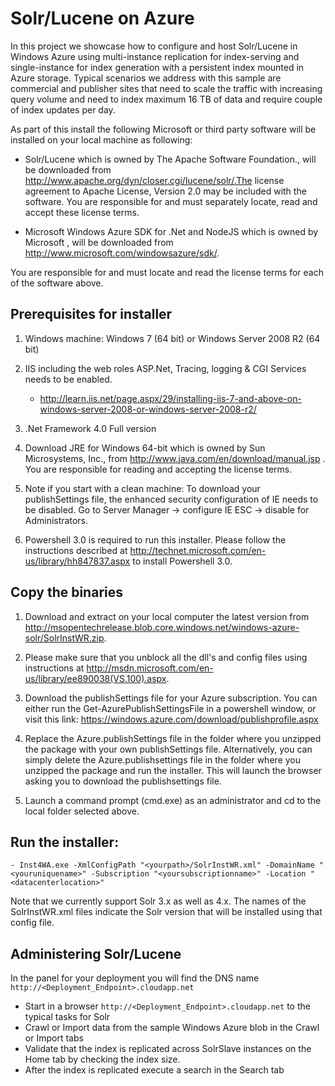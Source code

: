 Solr/Lucene on Azure
===
In this project we showcase how to configure and host Solr/Lucene in Windows Azure using multi-instance replication for index-serving and single-instance for index generation with a persistent index mounted in Azure storage. Typical scenarios we address with this sample are commercial and publisher sites that need to scale the traffic with increasing query volume and need to index maximum 16 TB of data and require couple of index updates per day.

As part of this install the following Microsoft or third party software will be installed on your local machine as following: 

- Solr/Lucene which is owned by The Apache Software Foundation., will be downloaded from http://www.apache.org/dyn/closer.cgi/lucene/solr/.The license agreement to Apache License, Version 2.0 may be included with the software.  You are responsible for and must separately locate, read and accept these license terms.

- Microsoft Windows Azure SDK for .Net and NodeJS which is owned by Microsoft , will be downloaded from http://www.microsoft.com/windowsazure/sdk/.

You are responsible for and must locate and read the license terms for each of the software above. 

## Prerequisites for installer

1. Windows machine: Windows 7 (64 bit) or Windows Server 2008 R2 (64 bit)

2. IIS including the web roles ASP.Net, Tracing, logging & CGI Services needs to be enabled.
    - http://learn.iis.net/page.aspx/29/installing-iis-7-and-above-on-windows-server-2008-or-windows-server-2008-r2/ 
  
3. .Net Framework 4.0 Full version
   
4. Download JRE for Windows 64-bit which is owned by Sun Microsystems, Inc., from http://www.java.com/en/download/manual.jsp  . You are responsible for reading and accepting the license terms.

5. Note if you start with a clean machine:  To download your publishSettings file, the enhanced security configuration of IE needs to be disabled. Go to Server Manager -> configure IE ESC -> disable for Administrators.

6. Powershell 3.0 is required to run this installer. Please follow the instructions described at http://technet.microsoft.com/en-us/library/hh847837.aspx to install Powershell 3.0.

## Copy the binaries
1. Download and extract on your local computer the latest version from http://msopentechrelease.blob.core.windows.net/windows-azure-solr/SolrInstWR.zip.

2. Please make sure that you unblock all the dll's and config files using instructions at http://msdn.microsoft.com/en-us/library/ee890038(VS.100).aspx. 

3. Download the publishSettings file for your Azure subscription. You can either run the Get-AzurePublishSettingsFile in a powershell window, or visit this link: https://windows.azure.com/download/publishprofile.aspx

4. Replace the Azure.publishSettings file in the folder where you unzipped the package with your own publishSettings file. Alternatively, you can simply delete the Azure.publishsettings file in the folder where you unzipped the package and run the installer. This will launch the browser asking you to download the publishsettings file.

5. Launch a command prompt (cmd.exe) as an administrator and cd to the local folder selected above.

## Run the installer:
    - Inst4WA.exe -XmlConfigPath "<yourpath>/SolrInstWR.xml" -DomainName "<youruniquename>" -Subscription "<yoursubscriptionname>" -Location "<datacenterlocation>"

 Note that we currently support Solr 3.x as well as 4.x. The names of the SolrInstWR.xml files indicate the Solr version that will be installed using that config file.

## Administering Solr/Lucene

In the panel for your deployment you will find the DNS name `http://<Deployment_Endpoint>.cloudapp.net`

- Start in a browser `http://<Deployment_Endpoint>.cloudapp.net` to the typical tasks for Solr
- Crawl or Import data from the sample Windows Azure blob in the Crawl or Import tabs
- Validate that the index is replicated across SolrSlave  instances on the Home tab by checking the index size.
- After the index is replicated execute a search in the Search tab
